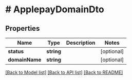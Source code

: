 # # ApplepayDomainDto

## Properties

Name | Type | Description | Notes
------------ | ------------- | ------------- | -------------
**status** | **string** |  | [optional]
**domainName** | **string** |  | [optional]

[[Back to Model list]](../../README.md#models) [[Back to API list]](../../README.md#endpoints) [[Back to README]](../../README.md)
